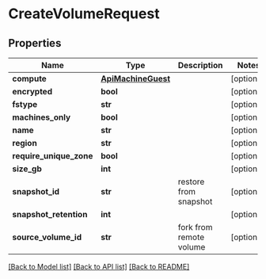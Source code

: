 # CreateVolumeRequest

## Properties
Name | Type | Description | Notes
------------ | ------------- | ------------- | -------------
**compute** | [**ApiMachineGuest**](ApiMachineGuest.md) |  | [optional] 
**encrypted** | **bool** |  | [optional] 
**fstype** | **str** |  | [optional] 
**machines_only** | **bool** |  | [optional] 
**name** | **str** |  | [optional] 
**region** | **str** |  | [optional] 
**require_unique_zone** | **bool** |  | [optional] 
**size_gb** | **int** |  | [optional] 
**snapshot_id** | **str** | restore from snapshot | [optional] 
**snapshot_retention** | **int** |  | [optional] 
**source_volume_id** | **str** | fork from remote volume | [optional] 

[[Back to Model list]](../README.md#documentation-for-models) [[Back to API list]](../README.md#documentation-for-api-endpoints) [[Back to README]](../README.md)


